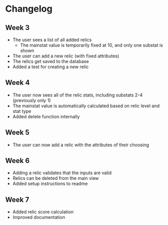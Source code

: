 # Changelog

## Week 3

- The user sees a list of all added relics
  - The mainstat value is temporarily fixed at 10, and only one substat is shown
- The user can add a new relic (with fixed attributes)
- The relics get saved to the database
- Added a test for creating a new relic

## Week 4

- The user now sees all of the relic stats, including substats 2-4 (previously only 1)
- The mainstat value is automatically calculated based on relic level and stat type
- Added delete function internally

## Week 5

- The user can now add a relic with the attributes of their choosing

## Week 6

- Adding a relic validates that the inputs are valid
- Relics can be deleted from the main view
- Added setup instructions to readme

## Week 7

- Added relic score calculation
- Improved documentation
